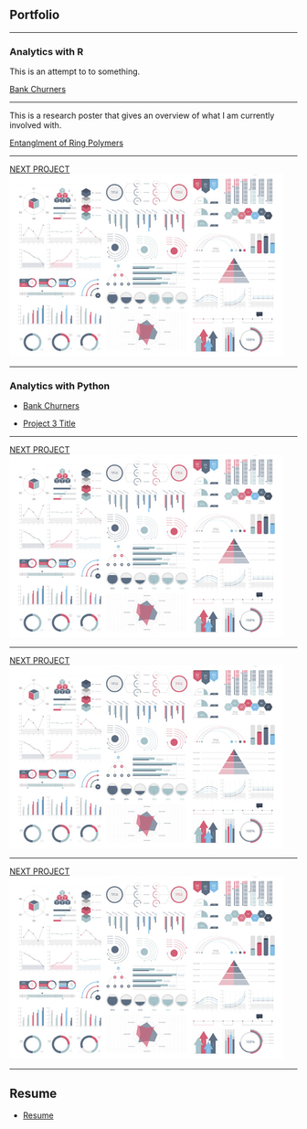 ## Portfolio

---

### Analytics with R
This is an attempt to to something.  

[Bank Churners](/mywork/BankChurners.html)


---
This is a research poster that gives an overview of what I am currently involved with. 

[Entanglment of Ring Polymers](/images/RD2021.pdf)


---
[NEXT PROJECT](/_projects/BankChurners.html)
<img src="images/dummy_thumbnail.jpg?raw=true"/>

---

### Analytics with Python

- [Bank Churners](https://github.com/jwUTC/jwUTC.github.io/blob/c96b3747468af24bd7a8da1c0fdccf6ae2ac6d74/Projects/BankChurners.html)

- [Project 3 Title](http://example.com/)
---
[NEXT PROJECT](/_projects/BankChurners.html)
<img src="images/dummy_thumbnail.jpg?raw=true"/>

---
[NEXT PROJECT](/_projects/BankChurners.html)
<img src="images/dummy_thumbnail.jpg?raw=true"/>

---
[NEXT PROJECT](/_projects/BankChurners.html)
<img src="images/dummy_thumbnail.jpg?raw=true"/>

---

## Resume

- [Resume](/pdf/RESUME.pdf)


<!-- Remove above link if you don't want to attibute -->
